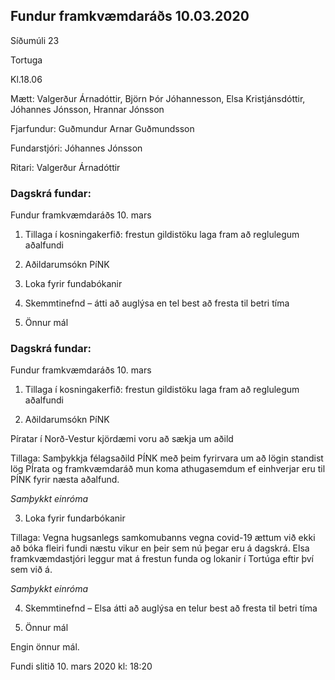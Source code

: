 ## Fundur framkvæmdaráðs 10.03.2020

Síðumúli 23 

Tortuga 

Kl.18.06

Mætt: Valgerður Árnadóttir, Björn Þór Jóhannesson, Elsa Kristjánsdóttir, Jóhannes Jónsson, Hrannar Jónsson

Fjarfundur: Guðmundur Arnar Guðmundsson

Fundarstjóri: Jóhannes Jónsson

Ritari: Valgerður Árnadóttir

### Dagskrá fundar: 

Fundur framkvæmdaráðs 10. mars

1. Tillaga í kosningakerfið: frestun gildistöku laga fram að reglulegum aðalfundi

2. Aðildarumsókn PíNK

3. Loka fyrir fundabókanir

4. Skemmtinefnd – átti að auglýsa en tel best að fresta til betri tíma

5. Önnur mál

### Dagskrá fundar: 

Fundur framkvæmdaráðs 10. mars

1. Tillaga í kosningakerfið: frestun gildistöku laga fram að reglulegum aðalfundi

2. Aðildarumsókn PíNK

Píratar í Norð-Vestur kjördæmi voru að sækja um aðild

Tillaga: Samþykkja félagsaðild PÍNK með þeim fyrirvara um að lögin standist lög PÍrata og framkvæmdaráð mun koma athugasemdum ef einhverjar eru til PÍNK fyrir næsta aðalfund.

*Samþykkt einróma*

3. Loka fyrir fundarbókanir

Tillaga: Vegna hugsanlegs samkomubanns vegna covid-19 ættum við ekki að bóka fleiri fundi næstu vikur en þeir sem nú þegar eru á dagskrá. Elsa framkvæmdastjóri leggur mat á frestun funda og lokanir í Tortúga eftir því sem við á.

*Samþykkt einróma*

4. Skemmtinefnd – Elsa átti að auglýsa en telur best að fresta til betri tíma

5. Önnur mál

Engin önnur mál.

Fundi slitið 10. mars 2020 kl: 18:20